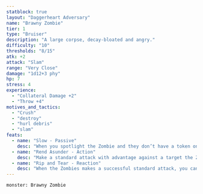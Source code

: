 ```yaml
---
statblock: true
layout: "Daggerheart Adversary"
name: "Brawny Zombie"
tier: 1
type: "Bruiser"
description: "A large corpse, decay-bloated and angry."
difficulty: "10"
thresholds: "8/15"
atk: +2
attack: "Slam"
range: "Very Close"
damage: "1d12+3 phy"
hp: 7
stress: 4
experience:
  - "Collateral Damage +2"
  - "Throw +4"
motives_and_tactics:
  - "Crush"
  - "destroy"
  - "hurl debris"
  - "slam"
feats:
  - name: "Slow - Passive"
    desc: "When you spotlight the Zombie and they don’t have a token on their stat block, they can’t act yet. Place a token on their stat block and describe what they’re preparing to do. When you spotlight the Zombie and they have a token on their stat block, clear the token and they can act."
  - name: "Rend Asunder - Action"
    desc: "Make a standard attack with advantage against a target the Zombie has Restrained. On a success, the attack deals direct damage."
  - name: "Rip and Tear - Reaction"
    desc: "When the Zombies makes a successful standard attack, you can mark a Stress to temporarily Restrain the target and force them to mark 2 Stress."
---
```


```statblock
monster: Brawny Zombie
```